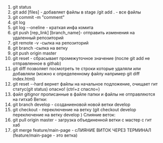 1. git status
2. git add [files] - добавляет файлы в stage /git add .  - все файлы
3. git commit -m "comment"
4. git log 
5. git log --oneline - краткая инфа комита
6. git push [rep_link] [branch_name]- отправить изменения на удаленный репозиторий
7. git remote -v   -сылка на репозиторий
8. git branch   -сылка на ветку
8. git push origin master
9. git reset - сбрасывает промежуточное значение (после git add не отправленное в githab)
10. git diff позволяет посмотреть те строки которые удаляли или добавляли (можно к определенному файлу например git diff index.html)
11. git reset --hard вернет файлы на начальное подложение, очищает гит статус(git status) опасно! (ctrl+z спасло=)
12. файл gitignor прописанные в файле папки и файлы не отправляются на гитхаб
    Ветки:
13. git branch develop - созданиеновой новой ветки develop
14. git checkout - переключение на ветку (git checkout develop  переключение на ветку  develop    )
    Слияние веток:
15. git pull origin master - загрузка объединенной ветки с мастер с гит хаб
16. git merge feature/main-page - сЛИЯНИЕ ВИТОК ЧЕРЕЗ ТЕРМИНАЛ (feature/main-page - это ветка)
    





